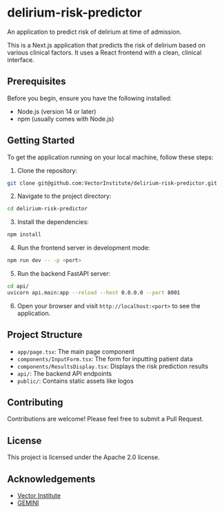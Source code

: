 # delirium-risk-predictor

An application to predict risk of delirium at time of admission.

This is a Next.js application that predicts the risk of delirium based on various clinical factors. It uses a React frontend with a clean, clinical interface.

## Prerequisites

Before you begin, ensure you have the following installed:
- Node.js (version 14 or later)
- npm (usually comes with Node.js)

## Getting Started

To get the application running on your local machine, follow these steps:

1. Clone the repository:

```bash
git clone git@github.com:VectorInstitute/delirium-risk-predictor.git
```

2. Navigate to the project directory:

```bash
cd delirium-risk-predictor
```


3. Install the dependencies:

```bash
npm install
```

4. Run the frontend server in development mode:

```bash
npm run dev -- -p <port>
```

5. Run the backend FastAPI server:

```bash
cd api/
uvicorn api.main:app --reload --host 0.0.0.0 --port 8001
```

6. Open your browser and visit `http://localhost:<port>` to see the application.

## Project Structure

- `app/page.tsx`: The main page component
- `components/InputForm.tsx`: The form for inputting patient data
- `components/ResultsDisplay.tsx`: Displays the risk prediction results
- `api/`: The backend API endpoints
- `public/`: Contains static assets like logos

## Contributing

Contributions are welcome! Please feel free to submit a Pull Request.

## License

This project is licensed under the Apache 2.0 license.

## Acknowledgements

- [Vector Institute](https://vectorinstitute.ai/)
- [GEMINI](https://geminimedicine.ca/)
